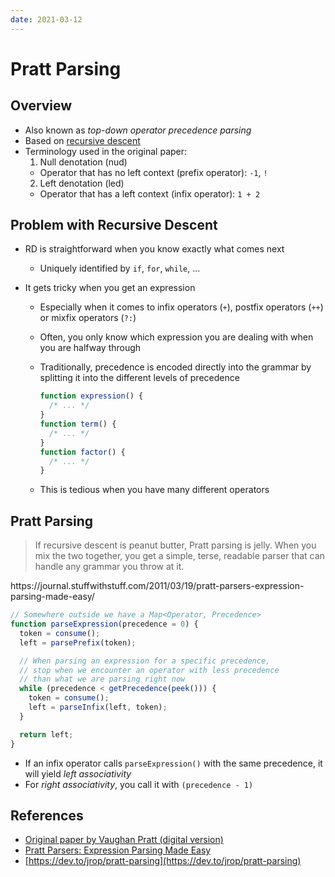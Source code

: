 ```yaml
---
date: 2021-03-12
---
```


# Pratt Parsing

## Overview

- Also known as _top-down operator precedence parsing_
- Based on [recursive descent](https://en.wikipedia.org/wiki/Recursive_descent_parser)
- Terminology used in the original paper:
  1. Null denotation (nud)
  - Operator that has no left context (prefix operator): `-1`, `!`
  2. Left denotation (led)
  - Operator that has a left context (infix operator): `1 + 2`

## Problem with Recursive Descent

- RD is straightforward when you know exactly what comes next
  - Uniquely identified by `if`, `for`, `while`, ...
- It gets tricky when you get an expression

  - Especially when it comes to infix operators (`+`), postfix operators (`++`) or mixfix operators (`?:`)
  - Often, you only know which expression you are dealing with when you are halfway through
  - Traditionally, precedence is encoded directly into the grammar by splitting it into the different levels of precedence

    ```javascript
    function expression() {
      /* ... */
    }
    function term() {
      /* ... */
    }
    function factor() {
      /* ... */
    }
    ```

  - This is tedious when you have many different operators

## Pratt Parsing

<blockquote cite="https://www.huxley.net/bnw/four.html">
  <p>If recursive descent is peanut butter, Pratt parsing is jelly. When you mix the two together, you get a simple, terse, readable parser that can handle any grammar you throw at it.</p>
</blockquote>
<figcaption>https://journal.stuffwithstuff.com/2011/03/19/pratt-parsers-expression-parsing-made-easy/</figcaption>

```javascript
// Somewhere outside we have a Map<Operator, Precedence>
function parseExpression(precedence = 0) {
  token = consume();
  left = parsePrefix(token);

  // When parsing an expression for a specific precedence,
  // stop when we encounter an operator with less precedence
  // than what we are parsing right now
  while (precedence < getPrecedence(peek())) {
    token = consume();
    left = parseInfix(left, token);
  }

  return left;
}
```

- If an infix operator calls `parseExpression()` with the same precedence, it will yield _left associativity_
- For _right associativity_, you call it with `(precedence - 1)`

## References

- [Original paper by Vaughan Pratt (digital version)](https://tdop.github.io/)
- [Pratt Parsers: Expression Parsing Made Easy](https://journal.stuffwithstuff.com/2011/03/19/pratt-parsers-expression-parsing-made-easy/)
- [https://dev.to/jrop/pratt-parsing](https://dev.to/jrop/pratt-parsing)
